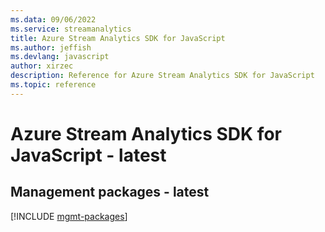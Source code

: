 ```yaml
---
ms.data: 09/06/2022
ms.service: streamanalytics
title: Azure Stream Analytics SDK for JavaScript
ms.author: jeffish
ms.devlang: javascript
author: xirzec
description: Reference for Azure Stream Analytics SDK for JavaScript
ms.topic: reference
---
```

# Azure Stream Analytics SDK for JavaScript - latest

## Management packages - latest
[!INCLUDE [mgmt-packages](stream-analytics-mgmt-index.md)]